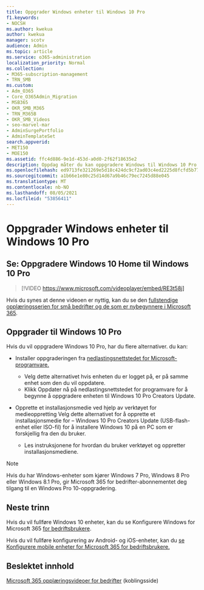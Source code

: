```yaml
---
title: Oppgrader Windows enheter til Windows 10 Pro
f1.keywords:
- NOCSH
ms.author: kwekua
author: kwekua
manager: scotv
audience: Admin
ms.topic: article
ms.service: o365-administration
localization_priority: Normal
ms.collection:
- M365-subscription-management
- TRN_SMB
ms.custom:
- Adm_O365
- Core_O365Admin_Migration
- MSB365
- OKR_SMB_M365
- TRN_M365B
- OKR_SMB_Videos
- seo-marvel-mar
- AdminSurgePortfolio
- AdminTemplateSet
search.appverid:
- MET150
- MOE150
ms.assetid: ffc4d886-9e1d-453d-a0d0-2f62f18635e2
description: Oppdag måter du kan oppgradere Windows til Windows 10 Pro bruke mer avanserte funksjoner for sikkerhet og bedriftsnettverk.
ms.openlocfilehash: ed9713fe321269e5d18c424dc9cf2ad03c4ed2225d8fcfd5b77c3dd2abc303e6
ms.sourcegitcommit: a1b66e1e80c25d14d67a9b46c79ec7245d88e045
ms.translationtype: MT
ms.contentlocale: nb-NO
ms.lasthandoff: 08/05/2021
ms.locfileid: "53856411"
---
```

# <a name="upgrade-windows-devices-to-windows-10-pro"></a>Oppgrader Windows enheter til Windows 10 Pro

## <a name="watch-upgrade-windows-10-home-to-windows-10-pro"></a>Se: Oppgradere Windows 10 Home til Windows 10 Pro

> [!VIDEO https://www.microsoft.com/videoplayer/embed/RE3t58j]

Hvis du synes at denne videoen er nyttig, kan du se den [fullstendige opplæringsserien for små bedrifter og de som er nybegynnere i Microsoft 365](../business-video/index.yml).

## <a name="upgrade-to-windows-10-pro"></a>Oppgrader til Windows 10 Pro

Hvis du vil oppgradere Windows 10 Pro, har du flere alternativer. du kan:

- Installer oppgraderingen fra [nedlastingsnettstedet for Microsoft-programvare.](https://go.microsoft.com/fwlink/?LinkID=836951)
  - Velg dette alternativet hvis enheten du er logget på, er på samme enhet som den du vil oppdatere.
  - Klikk Oppdater nå på  nedlastingsnettstedet for programvare for å begynne å oppgradere enheten til Windows 10 Pro Creators Update.

- Opprette et installasjonsmedie [](https://go.microsoft.com/fwlink/?LinkID=836960) ved hjelp av verktøyet for medieoppretting Velg dette alternativet for å opprette et installasjonsmedie for &ndash; Windows 10 Pro Creators Update (USB-flash-enhet eller ISO-fil) for å installere Windows 10 på en PC som er forskjellig fra den du bruker.
  - Les instruksjonene for hvordan du bruker verktøyet og oppretter installasjonsmediene.

> [!NOTE]
> Hvis du har Windows-enheter som kjører Windows 7 Pro, Windows 8 Pro eller Windows 8.1 Pro, gir Microsoft 365 for bedrifter-abonnementet deg tilgang til en Windows Pro 10-oppgradering.

## <a name="next-steps"></a>Neste trinn

Hvis du vil fullføre Windows 10 enheter, kan du se Konfigurere Windows for Microsoft 365 [for bedriftsbrukere](set-up-windows-devices.md).

Hvis du vil fullføre konfigurering av Android- og iOS-enheter, kan du [se Konfigurere mobile enheter for Microsoft 365 for bedriftsbrukere.](set-up-mobile-devices.md)

## <a name="related-content"></a>Beslektet innhold

[Microsoft 365 opplæringsvideoer for bedrifter](../business-video/index.yml) (koblingsside)
